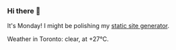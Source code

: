 ### Hi there :wave:

It's Monday! I might be polishing my [static site generator](https://github.com/bewuethr/pandoc-bash-blog).

Weather in Toronto: clear, at +27°C.
